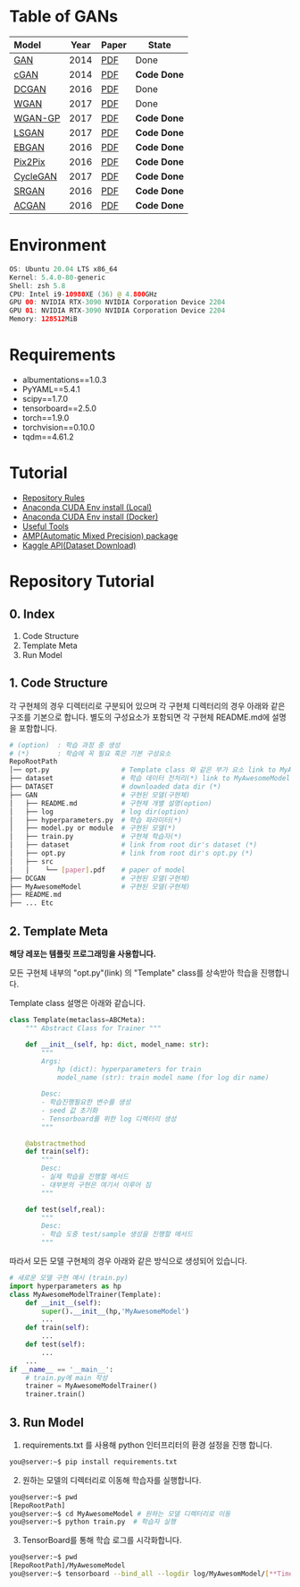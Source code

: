 # **Table of GANs**

| Model                            | Year | Paper                                         | State         |
| :------------------------------- | ---- | --------------------------------------------- | ------------- |
| [GAN](./GAN/src/README.pdf)      | 2014 | [PDF](./GAN/src/paper_GAN.pdf)                | Done          |
| [cGAN](./cGAN/README.md)         | 2014 | [PDF](./cGAN/src/paper-Conditional%20GAN.pdf) | **Code Done** |
| [DCGAN](./DCGAN/README.md)       | 2016 | [PDF](./DCGAN/src/paper-DCGAN.pdf)            | Done          |
| [WGAN](./WGAN/README.md)         | 2017 | [PDF](./WGAN/src/paper-WGAN.pdf)              | Done          |
| [WGAN-GP](./WGAN-GP/README.md)   | 2017 | [PDF](./WGAN-GP/src/paper-WGAN-GP.pdf)        | **Code Done** |
| [LSGAN](./LSGAN/README.md)       | 2017 | [PDF](./LSGAN/src/paper-LSGAN.pdf)            | **Code Done** |
| [EBGAN](./EBGAN/README.md)       | 2016 | [PDF](./EBGAN/src/paper-EBGAN.pdf)            | **Code Done** |
| [Pix2Pix](./Pix2Pix/README.md)   | 2016 | [PDF](./Pix2Pix/src/paper-Pix2Pix.pdf)        | **Code Done** |
| [CycleGAN](./CycleGAN/README.md) | 2017 | [PDF](./CycleGAN/src/paper-CycleGAN.pdf)      | **Code Done** |
| [SRGAN](./SRGAN/README.md)       | 2016 | [PDF](./SRGAN/src/paper-paper-SRGAN.pdf)      | **Code Done** |
| [ACGAN](./ACGAN/README.md)       | 2016 | [PDF](./ACGAN/src/paper-paper-ACGAN.pdf)      | **Code Done** |

# **Environment**

```swift
OS: Ubuntu 20.04 LTS x86_64
Kernel: 5.4.0-80-generic
Shell: zsh 5.8
CPU: Intel i9-10980XE (36) @ 4.800GHz
GPU 00: NVIDIA RTX-3090 NVIDIA Corporation Device 2204
GPU 01: NVIDIA RTX-3090 NVIDIA Corporation Device 2204
Memory: 128512MiB
```

# **Requirements**

- albumentations==1.0.3
- PyYAML==5.4.1
- scipy==1.7.0
- tensorboard==2.5.0
- torch==1.9.0
- torchvision==0.10.0
- tqdm==4.61.2

# **Tutorial**

- [Repository Rules](./Rules.md)
- [Anaconda CUDA Env install (Local)](<./Tutorial/Anaconda%20CUDA%20Env%20install(local).md>)
- [Anaconda CUDA Env install (Docker)](<./Tutorial/Anaconda%20CUDA%20Env%20install(docker).md>)
- [Useful Tools](./Tutorial/Tools.md)
- [AMP(Automatic Mixed Precision) package](https://pytorch.org/docs/stable/notes/amp_examples.html)
- [Kaggle API(Dataset Download)](./Tutorial/Kaggle%20cli%20tool.md)

# Repository Tutorial

## 0. Index

1. Code Structure
2. Template Meta
3. Run Model

## 1. Code Structure

각 구현체의 경우 디렉터리로 구분되어 있으며 각 구현체 디렉터리의 경우 아래와 같은 구조를 기본으로 합니다. 별도의 구성요소가 포함되면 각 구현체 README.md에 설명을 포함합니다.

```bash
# (option)  : 학습 과정 중 생성
# (*)       : 학습에 꼭 필요 혹은 기본 구성요소
RepoRootPath
│── opt.py                  # Template class 와 같은 부가 요소 link to MyAwesomeModel's
├── dataset                 # 학습 데이터 전처리(*) link to MyAwesomeModel's
├── DATASET                 # downloaded data dir (*)
├── GAN                     # 구현된 모델(구현체)
│   ├── README.md           # 구현체 개별 설명(option)
│   ├── log                 # log dir(option)
│   ├── hyperparameters.py  # 학습 파라미터(*)
│   ├── model.py or module  # 구현된 모델(*)
│   ├── train.py            # 구현체 학습자(*)
│   ├── dataset             # link from root dir's dataset (*)
│   ├── opt.py              # link from root dir's opt.py (*)
│   ├── src                 
│   │    └── [paper].pdf    # paper of model
├── DCGAN                   # 구현된 모델(구현체)
├── MyAwesomeModel          # 구현된 모델(구현체)
├── README.md
├── ... Etc
```

## 2. Template Meta

**해당 레포는 템플릿 프로그래밍을 사용합니다.**

모든 구현체 내부의 "opt.py"(link) 의 "Template" class를 상속받아 학습을 진행합니다.

Template class 설명은 아래와 같습니다.

```python
class Template(metaclass=ABCMeta):
    """ Abstract Class for Trainer """

    def __init__(self, hp: dict, model_name: str):
        """
        Args:
            hp (dict): hyperparameters for train
            model_name (str): train model name (for log dir name)

        Desc:
        - 학습진행필요한 변수를 생성
        - seed 값 초기화
        - Tensorboard를 위한 log 디렉터리 생성
        """

    @abstractmethod
    def train(self):
        """
        Desc:
        - 실제 학습을 진행할 메서드
        - 대부분의 구현은 여기서 이루어 짐
        """

    def test(self,real):
        """
        Desc:
        - 학습 도중 test/sample 생성을 진행할 메서드
        """
```

따라서 모든 모델 구현체의 경우 아래와 같은 방식으로 생성되어 있습니다.

```python
# 새로운 모델 구현 예시 (train.py)
import hyperparameters as hp
class MyAwesomeModelTrainer(Template):
    def __init__(self):
        super().__init__(hp,'MyAwesomeModel')
        ...
    def train(self):
        ...
    def test(self):
        ...
    ...
if __name__ == '__main__':
    # train.py에 main 작성
    trainer = MyAwesomeModelTrainer()
    trainer.train()
```

## 3. Run Model

1. requirements.txt 를 사용해 python 인터프리터의 환경 설정을 진행 합니다.

```bash
you@server:~$ pip install requirements.txt
```

2. 원하는 모델의 디렉터리로 이동해 학습자를 실행합니다.

```bash
you@server:~$ pwd
[RepoRootPath]
you@server:~$ cd MyAwesomeModel # 원하는 모델 디렉터리로 이동
you@server:~$ python train.py  # 학습자 실행
```

3. TensorBoard를 통해 학습 로그를 시각화합니다.

```bash
you@server:~$ pwd
[RepoRootPath]/MyAwesomeModel
you@server:~$ tensorboard --bind_all --logdir log/MyAwesomModel/[**TimeStamp**]
```
